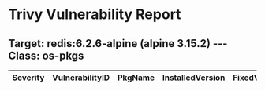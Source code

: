 # Trivy Vulnerability Report




## Target: redis:6.2.6-alpine (alpine 3.15.2) --- Class: os-pkgs
|Severity|VulnerabilityID|PkgName|InstalledVersion|FixedVersion|
|--------|---------------|-------|----------------|------------|
